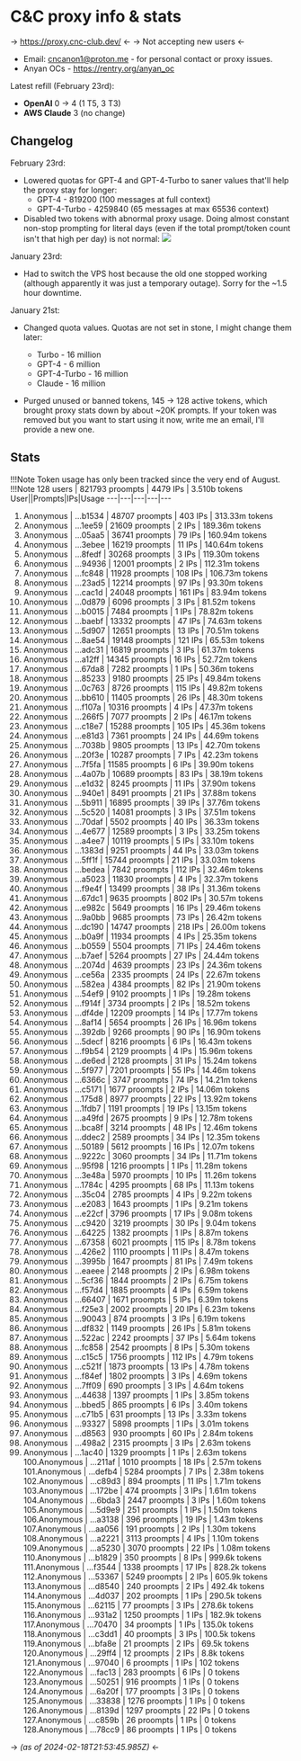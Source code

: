 # C&C proxy info & stats

-> https://proxy.cnc-club.dev/ <-
-> Not accepting new users <-


- Email: cncanon1@proton.me - for personal contact or proxy issues.
- Anyan OCs - https://rentry.org/anyan_oc

Latest refill (February 23rd):
- **OpenAI** 0 -> 4 (1 T5, 3 T3)
- **AWS Claude** 3 (no change)

## Changelog
February 23rd:
- Lowered quotas for GPT-4 and GPT-4-Turbo to saner values that'll help the proxy stay for longer:
  - GPT-4 - 819200 (100 messages at full context)
  - GPT-4-Turbo - 4259840 (65 messages at max 65536 context)
- Disabled two tokens with abnormal proxy usage. Doing almost constant non-stop prompting for literal days (even if the total prompt/token count isn't that high per day) is not normal: ![](https://i.imgur.com/rsUWqJ0.png)

January 23rd:
  - Had to switch the VPS host because the old one stopped working (although apparently it was just a temporary outage). Sorry for the ~1.5 hour downtime.

January 21st:
  - Changed quota values. Quotas are not set in stone, I might change them later:
    - Turbo - 16 million
    - GPT-4 - 6 million
    - GPT-4-Turbo - 16 million
    - Claude - 16 million

- Purged unused or banned tokens, 145 -> 128 active tokens, which brought proxy stats down by about ~20K prompts. If your token was removed but you want to start using it now, write me an email, I'll provide a new one. 

## Stats
!!!Note Token usage has only been tracked since the very end of August.
!!!Note 128 users | 821793 proompts | 4479 IPs | 3.510b tokens
User||Prompts|IPs|Usage
---|---|---|---|---
1.  Anonymous | ...b1534 | 48707 proompts | 403 IPs  | 313.33m  tokens     
2.  Anonymous | ...1ee59 | 21609 proompts | 2 IPs    | 189.36m  tokens     
3.  Anonymous | ...05aa5 | 36741 proompts | 79 IPs   | 160.94m  tokens     
4.  Anonymous | ...3ebee | 16219 proompts | 11 IPs   | 140.64m  tokens     
5.  Anonymous | ...8fedf | 30268 proompts | 3 IPs    | 119.30m  tokens     
6.  Anonymous | ...94936 | 12001 proompts | 2 IPs    | 112.31m  tokens     
7.  Anonymous | ...fc848 | 11928 proompts | 108 IPs  | 106.73m  tokens     
8.  Anonymous | ...23ad5 | 12214 proompts | 97 IPs   | 93.30m  tokens      
9.  Anonymous | ...cac1d | 24048 proompts | 161 IPs  | 83.94m  tokens      
10. Anonymous | ...0d879 | 6096 proompts  | 3 IPs    | 81.52m  tokens      
11. Anonymous | ...b0015 | 7484 proompts  | 1 IPs    | 78.82m  tokens      
12. Anonymous | ...baebf | 13332 proompts | 47 IPs   | 74.63m  tokens      
13. Anonymous | ...5d907 | 12651 proompts | 13 IPs   | 70.51m  tokens      
14. Anonymous | ...8ae54 | 19148 proompts | 121 IPs  | 65.53m  tokens      
15. Anonymous | ...adc31 | 16819 proompts | 3 IPs    | 61.37m  tokens      
16. Anonymous | ...a12ff | 14345 proompts | 16 IPs   | 52.72m  tokens       
17. Anonymous | ...67da8 | 7282 proompts  | 1 IPs    | 50.36m  tokens       
18. Anonymous | ...85233 | 9180 proompts  | 25 IPs   | 49.84m  tokens       
19. Anonymous | ...0c763 | 8726 proompts  | 115 IPs  | 49.82m  tokens       
20. Anonymous | ...bb610 | 11405 proompts | 26 IPs   | 48.30m  tokens       
21. Anonymous | ...f107a | 10316 proompts | 4 IPs    | 47.37m  tokens       
22. Anonymous | ...266f5 | 7077 proompts  | 2 IPs    | 46.17m  tokens       
23. Anonymous | ...c18e7 | 15288 proompts | 105 IPs  | 45.36m  tokens       
24. Anonymous | ...e81d3 | 7361 proompts  | 24 IPs   | 44.69m  tokens       
25. Anonymous | ...7038b | 9805 proompts  | 13 IPs   | 42.70m  tokens       
26. Anonymous | ...20f3e | 10287 proompts | 7 IPs    | 42.23m  tokens       
27. Anonymous | ...7f5fa | 11585 proompts | 6 IPs    | 39.90m  tokens       
28. Anonymous | ...4a07b | 10689 proompts | 83 IPs   | 38.19m  tokens       
29. Anonymous | ...e1d32 | 8245 proompts  | 11 IPs   | 37.90m  tokens       
30. Anonymous | ...940e1 | 8491 proompts  | 21 IPs   | 37.88m  tokens       
31. Anonymous | ...5b911 | 16895 proompts | 39 IPs   | 37.76m  tokens       
32. Anonymous | ...5c520 | 14081 proompts | 3 IPs    | 37.51m  tokens       
33. Anonymous | ...70daf | 5502 proompts  | 40 IPs   | 36.33m  tokens       
34. Anonymous | ...4e677 | 12589 proompts | 3 IPs    | 33.25m  tokens       
35. Anonymous | ...a4ee7 | 10119 proompts | 5 IPs    | 33.10m  tokens       
36. Anonymous | ...1383d | 9251 proompts  | 44 IPs   | 33.03m  tokens       
37. Anonymous | ...5ff1f | 15744 proompts | 21 IPs   | 33.03m  tokens       
38. Anonymous | ...bedea | 7842 proompts  | 112 IPs  | 32.46m  tokens       
39. Anonymous | ...a5023 | 11830 proompts | 4 IPs    | 32.37m  tokens       
40. Anonymous | ...f9e4f | 13499 proompts | 38 IPs   | 31.36m  tokens       
41. Anonymous | ...67dc1 | 9635 proompts  | 802 IPs  | 30.57m  tokens       
42. Anonymous | ...e982c | 5649 proompts  | 16 IPs   | 29.46m  tokens       
43. Anonymous | ...9a0bb | 9685 proompts  | 73 IPs   | 26.42m  tokens       
44. Anonymous | ...dc190 | 14747 proompts | 218 IPs  | 26.00m  tokens       
45. Anonymous | ...b0a9f | 11934 proompts | 4 IPs    | 25.35m  tokens       
46. Anonymous | ...b0559 | 5504 proompts  | 71 IPs   | 24.46m  tokens       
47. Anonymous | ...b7aef | 5264 proompts  | 27 IPs   | 24.44m  tokens       
48. Anonymous | ...2074d | 4639 proompts  | 23 IPs   | 24.36m  tokens       
49. Anonymous | ...ce56a | 2335 proompts  | 24 IPs   | 22.67m  tokens       
50. Anonymous | ...582ea | 4384 proompts  | 82 IPs   | 21.90m  tokens       
51. Anonymous | ...54ef9 | 9102 proompts  | 1 IPs    | 19.28m  tokens       
52. Anonymous | ...f914f | 3734 proompts  | 2 IPs    | 18.52m  tokens       
53. Anonymous | ...df4de | 12209 proompts | 14 IPs   | 17.77m  tokens       
54. Anonymous | ...8af14 | 5654 proompts  | 26 IPs   | 16.96m  tokens       
55. Anonymous | ...392db | 9266 proompts  | 90 IPs   | 16.90m  tokens       
56. Anonymous | ...5decf | 8216 proompts  | 6 IPs    | 16.43m  tokens       
57. Anonymous | ...f9b54 | 2129 proompts  | 4 IPs    | 15.96m  tokens       
58. Anonymous | ...de6ed | 2128 proompts  | 31 IPs   | 15.24m  tokens       
59. Anonymous | ...5f977 | 7201 proompts  | 55 IPs   | 14.46m  tokens       
60. Anonymous | ...6366c | 3747 proompts  | 74 IPs   | 14.21m  tokens       
61. Anonymous | ...c5171 | 1677 proompts  | 2 IPs    | 14.06m  tokens       
62. Anonymous | ...175d8 | 8977 proompts  | 22 IPs   | 13.92m  tokens       
63. Anonymous | ...1fdb7 | 1191 proompts  | 19 IPs   | 13.15m  tokens       
64. Anonymous | ...a49fd | 2675 proompts  | 9 IPs    | 12.78m  tokens       
65. Anonymous | ...bca8f | 3214 proompts  | 48 IPs   | 12.46m  tokens       
66. Anonymous | ...ddec2 | 2589 proompts  | 34 IPs   | 12.35m  tokens       
67. Anonymous | ...50189 | 5612 proompts  | 16 IPs   | 12.07m  tokens       
68. Anonymous | ...9222c | 3060 proompts  | 34 IPs   | 11.71m  tokens       
69. Anonymous | ...95f98 | 1216 proompts  | 1 IPs    | 11.28m  tokens       
70. Anonymous | ...3e48a | 5970 proompts  | 10 IPs   | 11.26m  tokens       
71. Anonymous | ...1784c | 4295 proompts  | 68 IPs   | 11.13m  tokens       
72. Anonymous | ...35c04 | 2785 proompts  | 4 IPs    | 9.22m  tokens        
73. Anonymous | ...e2083 | 1643 proompts  | 1 IPs    | 9.21m  tokens        
74. Anonymous | ...e22cf | 3796 proompts  | 17 IPs   | 9.08m  tokens        
75. Anonymous | ...c9420 | 3219 proompts  | 30 IPs   | 9.04m  tokens        
76. Anonymous | ...64225 | 1382 proompts  | 1 IPs    | 8.87m  tokens        
77. Anonymous | ...67358 | 6021 proompts  | 115 IPs  | 8.78m  tokens        
78. Anonymous | ...426e2 | 1110 proompts  | 11 IPs   | 8.47m  tokens        
79. Anonymous | ...3995b | 1647 proompts  | 81 IPs   | 7.49m  tokens        
80. Anonymous | ...eaeee | 2148 proompts  | 2 IPs    | 6.98m  tokens        
81. Anonymous | ...5cf36 | 1844 proompts  | 2 IPs    | 6.75m  tokens        
82. Anonymous | ...f57d4 | 1885 proompts  | 4 IPs    | 6.59m  tokens        
83. Anonymous | ...66407 | 1671 proompts  | 5 IPs    | 6.39m  tokens        
84. Anonymous | ...f25e3 | 2002 proompts  | 20 IPs   | 6.23m  tokens        
85. Anonymous | ...90043 | 874 proompts   | 3 IPs    | 6.19m  tokens         
86. Anonymous | ...df832 | 1149 proompts  | 26 IPs   | 5.81m  tokens         
87. Anonymous | ...522ac | 2242 proompts  | 37 IPs   | 5.64m  tokens        
88. Anonymous | ...fc858 | 2542 proompts  | 8 IPs    | 5.30m  tokens        
89. Anonymous | ...c15c5 | 1756 proompts  | 112 IPs  | 4.79m  tokens         
90. Anonymous | ...c521f | 1873 proompts  | 13 IPs   | 4.78m  tokens        
91. Anonymous | ...f84ef | 1802 proompts  | 3 IPs    | 4.69m  tokens         
92. Anonymous | ...7ff09 | 690 proompts   | 3 IPs    | 4.64m  tokens         
93. Anonymous | ...44638 | 1397 proompts  | 1 IPs    | 3.85m  tokens         
94. Anonymous | ...bbed5 | 865 proompts   | 6 IPs    | 3.40m  tokens         
95. Anonymous | ...c71b5 | 631 proompts   | 13 IPs   | 3.33m  tokens         
96. Anonymous | ...93327 | 5898 proompts  | 1 IPs    | 3.01m  tokens         
97. Anonymous | ...d8563 | 930 proompts   | 60 IPs   | 2.84m  tokens         
98. Anonymous | ...498a2 | 2315 proompts  | 3 IPs    | 2.63m  tokens         
99. Anonymous | ...1ac40 | 1329 proompts  | 1 IPs    | 2.63m  tokens         
100.Anonymous | ...211af | 1010 proompts  | 18 IPs   | 2.57m  tokens         
101.Anonymous | ...defb4 | 5284 proompts  | 7 IPs    | 2.38m  tokens         
102.Anonymous | ...c89d3 | 894 proompts   | 11 IPs   | 1.71m  tokens         
103.Anonymous | ...172be | 474 proompts   | 3 IPs    | 1.61m  tokens         
104.Anonymous | ...6bda3 | 2447 proompts  | 3 IPs    | 1.60m  tokens         
105.Anonymous | ...5d9e9 | 251 proompts   | 1 IPs    | 1.50m  tokens         
106.Anonymous | ...a3138 | 396 proompts   | 19 IPs   | 1.43m  tokens         
107.Anonymous | ...aa056 | 191 proompts   | 2 IPs    | 1.30m  tokens         
108.Anonymous | ...a2221 | 3113 proompts  | 4 IPs    | 1.10m  tokens         
109.Anonymous | ...a5230 | 3070 proompts  | 22 IPs   | 1.08m  tokens         
110.Anonymous | ...b1829 | 350 proompts   | 8 IPs    | 999.6k  tokens        
111.Anonymous | ...f3544 | 1338 proompts  | 17 IPs   | 828.2k  tokens        
112.Anonymous | ...53367 | 5249 proompts  | 2 IPs    | 605.9k  tokens        
113.Anonymous | ...d8540 | 240 proompts   | 2 IPs    | 492.4k  tokens        
114.Anonymous | ...4d037 | 202 proompts   | 1 IPs    | 290.5k  tokens         
115.Anonymous | ...62115 | 77 proompts    | 3 IPs    | 278.6k  tokens         
116.Anonymous | ...931a2 | 1250 proompts  | 1 IPs    | 182.9k  tokens         
117.Anonymous | ...70470 | 34 proompts    | 1 IPs    | 135.0k  tokens         
118.Anonymous | ...c3dd1 | 40 proompts    | 3 IPs    | 100.5k  tokens         
119.Anonymous | ...bfa8e | 21 proompts    | 2 IPs    | 69.5k  tokens          
120.Anonymous | ...29ff4 | 12 proompts    | 2 IPs    | 8.8k  tokens           
121.Anonymous | ...97040 | 6 proompts     | 1 IPs    | 102  tokens            
122.Anonymous | ...fac13 | 283 proompts   | 6 IPs    | 0  tokens              
123.Anonymous | ...50251 | 916 proompts   | 1 IPs    | 0  tokens              
124.Anonymous | ...6a20f | 177 proompts   | 3 IPs    | 0  tokens              
125.Anonymous | ...33838 | 1276 proompts  | 1 IPs    | 0  tokens              
126.Anonymous | ...8139d | 1297 proompts  | 22 IPs   | 0  tokens              
127.Anonymous | ...c859b | 26 proompts    | 1 IPs    | 0  tokens              
128.Anonymous | ...78cc9 | 86 proompts    | 1 IPs    | 0  tokens              

-> *(as of 2024-02-18T21:53:45.985Z)* <-